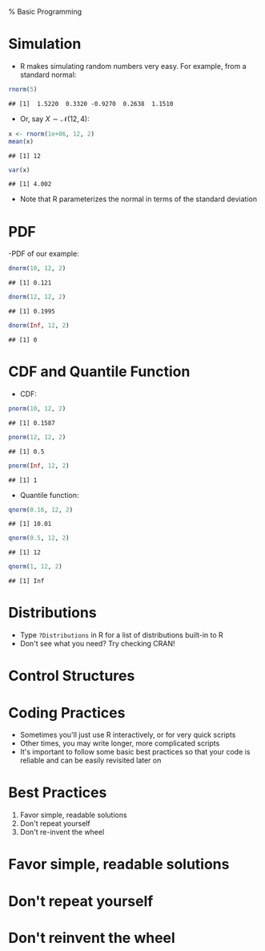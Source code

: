 % Basic Programming

# Simulation

- R makes simulating random numbers very easy. For example, from a standard normal:

```r
rnorm(5)
```

```
## [1]  1.5220  0.3320 -0.9270  0.2638  1.1510
```

- Or, say $X \sim \mathcal{N}\left(12, 4\right)$:

```r
x <- rnorm(1e+06, 12, 2)
mean(x)
```

```
## [1] 12
```

```r
var(x)
```

```
## [1] 4.002
```

- Note that R parameterizes the normal in terms of the standard deviation

# PDF
-PDF of our example:

```r
dnorm(10, 12, 2)
```

```
## [1] 0.121
```

```r
dnorm(12, 12, 2)
```

```
## [1] 0.1995
```

```r
dnorm(Inf, 12, 2)
```

```
## [1] 0
```


# CDF and Quantile Function
- CDF:

```r
pnorm(10, 12, 2)
```

```
## [1] 0.1587
```

```r
pnorm(12, 12, 2)
```

```
## [1] 0.5
```

```r
pnorm(Inf, 12, 2)
```

```
## [1] 1
```

- Quantile function:

```r
qnorm(0.16, 12, 2)
```

```
## [1] 10.01
```

```r
qnorm(0.5, 12, 2)
```

```
## [1] 12
```

```r
qnorm(1, 12, 2)
```

```
## [1] Inf
```


# Distributions

- Type `?Distributions` in R for a list of distributions built-in to R
- Don't see what you need? Try checking CRAN!

# Control Structures

# Coding Practices

- Sometimes you'll just use R interactively, or for very quick scripts
- Other times, you may write longer, more complicated scripts
- It's important to follow some basic best practices so that your code is reliable and can be easily revisited later on

# Best Practices

1. Favor simple, readable solutions
2. Don't repeat yourself
3. Don't re-invent the wheel

# Favor simple, readable solutions

# Don't repeat yourself

# Don't reinvent the wheel
